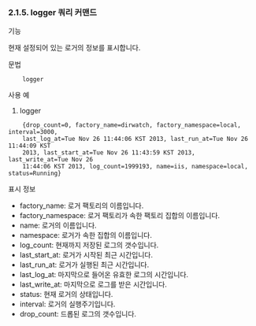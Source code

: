 ### 2.1.5. logger 쿼리 커맨드


기능

현재 설정되어 있는 로거의 정보를 표시합니다.

문법

~~~
	logger
~~~

사용 예

1) logger

~~~
    {drop_count=0, factory_name=dirwatch, factory_namespace=local, interval=3000, 
    last_log_at=Tue Nov 26 11:44:06 KST 2013, last_run_at=Tue Nov 26 11:44:09 KST 
    2013, last_start_at=Tue Nov 26 11:43:59 KST 2013, last_write_at=Tue Nov 26 
    11:44:06 KST 2013, log_count=1999193, name=iis, namespace=local, status=Running}
~~~

표시 정보

* factory\_name: 로거 팩토리의 이름입니다.
* factory\_namespace: 로거 팩토리가 속한 팩토리 집합의 이름입니다.
* name: 로거의 이름입니다.
* namespace: 로거가 속한 집합의 이름입니다.
* log\_count: 현재까지 저장된 로그의 갯수입니다.
* last\_start\_at: 로거가 시작된 최근 시간입니다.
* last\_run\_at: 로거가 실행된 최근 시간입니다.
* last\_log\_at: 마지막으로 들어온 유효한 로그의 시간입니다.
* last\_write\_at: 마지막으로 로그를 받은 시간입니다.
* status: 현재 로거의 상태입니다.
* interval: 로거의 실행주기입니다.
* drop\_count: 드롭된 로그의 갯수입니다.


